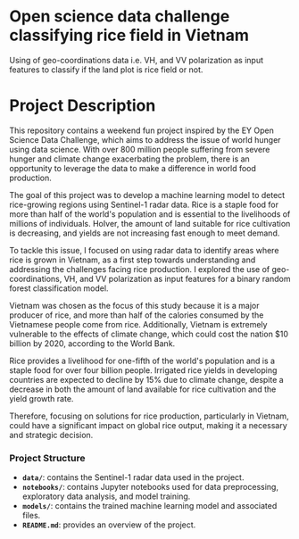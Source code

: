 # Open science data challenge classifying rice field in Vietnam
Using of geo-coordinations data i.e. VH, and VV polarization as input features to classify if the land plot is rice field or not.

# **Project Description**

This repository contains a weekend fun project inspired by the EY Open Science Data Challenge, which aims to address the issue of world hunger using data science. With over 800 million people suffering from severe hunger and climate change exacerbating the problem, there is an opportunity to leverage the data to make a difference in world food production.

The goal of this project was to develop a machine learning model to detect rice-growing regions using Sentinel-1 radar data. Rice is a staple food for more than half of the world's population and is essential to the livelihoods of millions of individuals. HoIver, the amount of land suitable for rice cultivation is decreasing, and yields are not increasing fast enough to meet demand.

To tackle this issue, I focused on using radar data to identify areas where rice is grown in Vietnam, as a first step towards understanding and addressing the challenges facing rice production. I explored the use of geo-coordinations, VH, and VV polarization as input features for a binary random forest classification model.

Vietnam was chosen as the focus of this study because it is a major producer of rice, and more than half of the calories consumed by the Vietnamese people come from rice. Additionally, Vietnam is extremely vulnerable to the effects of climate change, which could cost the nation $10 billion by 2020, according to the World Bank.

Rice provides a livelihood for one-fifth of the world's population and is a staple food for over four billion people. Irrigated rice yields in developing countries are expected to decline by 15% due to climate change, despite a decrease in both the amount of land available for rice cultivation and the yield growth rate.

Therefore, focusing on solutions for rice production, particularly in Vietnam, could have a significant impact on global rice output, making it a necessary and strategic decision.

### **Project Structure**

- **`data/`**: contains the Sentinel-1 radar data used in the project.
- **`notebooks/`**: contains Jupyter notebooks used for data preprocessing, exploratory data analysis, and model training.
- **`models/`**: contains the trained machine learning model and associated files.
- **`README.md`**: provides an overview of the project.
